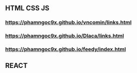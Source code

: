 ## HTML CSS JS

### https://phamngoc9x.github.io/vncomin/links.html

### https://phamngoc9x.github.io/Dlaca/links.html

### https://phamngoc9x.github.io/feedy/index.html

## REACT
